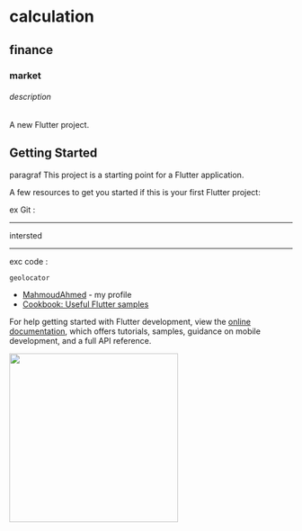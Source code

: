 # calculation
## finance
### market
###### description

A new Flutter project.

## Getting Started

paragraf This project is a starting point for a Flutter application.

A few resources to get you started if this is your first Flutter project:


ex Git :
***
intersted
***
exc code :
~~~
geolocator

~~~
- [MahmoudAhmed](https://github.com/MAHMOUDAHMED175/calculation) - my profile
- [Cookbook: Useful Flutter samples](https://docs.flutter.dev/cookbook)

For help getting started with Flutter development, view the
[online documentation](https://docs.flutter.dev/), which offers tutorials,
samples, guidance on mobile development, and a full API reference.






<div>
  <img src='https://img.freepik.com/free-photo/blossom-floral-bouquet-decoration-colorful-beautiful-flowers-background-garden-flowers-plant-pattern-wallpapers-greeting-cards-postcards-design-wedding-invites_90220-1103.jpg' width=300 height=300 >
</div>
